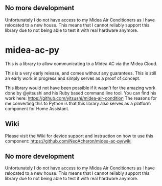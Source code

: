 ## No more development
Unfortunately I do not have access to my Midea Air Conditioners as I have relocated to a new house. This means that I cannot reliably support this library due to not being able to test it with real hardware anymore.

# midea-ac-py 

This is a library to allow communicating to a Midea AC via the Midea Cloud.

This is a very early release, and comes without any guarantees. This is still an early work in progress and simply serves as a proof of concept.

This library would not have been possible if it wasn't for the amazing work done by @yitsushi and his Ruby based command line tool. 
You can find his work here: https://github.com/yitsushi/midea-air-condition
The reasons for me converting this to Python is that this library also serves as a platform component for Home Assistant.

## Wiki
Please visit the Wiki for device support and instruction on how to use this component: https://github.com/NeoAcheron/midea-ac-py/wiki 

## No more development
Unfortunately I do not have access to my Midea Air Conditioners as I have relocated to a new house. This means that I cannot reliably support this library due to not being able to test it with real hardware anymore.
